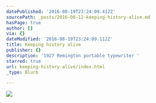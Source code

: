 ```yaml
---
datePublished: '2016-08-19T23:24:09.412Z'
sourcePath: _posts/2016-08-12-keeping-history-alive.md
hasPage: true
author: []
via: {}
dateModified: '2016-08-19T23:24:09.112Z'
title: Keeping history alive
publisher: {}
description: '1927 Remington portable typewriter '
starred: true
url: keeping-history-alive/index.html
_type: Blurb

---
```

![](https://imgflo.herokuapp.com/graph/vahj1ThiexotieMo/eb11627ae7e0854181a37d6f9cf17ede/croprotate.jpg?cropheight=2592&cropwidth=1937&degrees=-90&input=https%3A%2F%2Fthe-grid-user-content.s3-us-west-2.amazonaws.com%2F9143aa18-c82e-49cd-a5fc-92c050862de3.jpg&x=0&y=0)